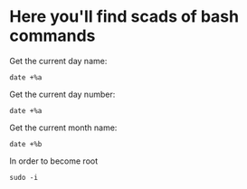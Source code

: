 
# Here you'll find scads of bash commands 

Get the current day name:

    date +%a
	
Get the current day number:

    date +%a
	
Get the current month name:

    date +%b
   
In order to become root

    sudo -i
